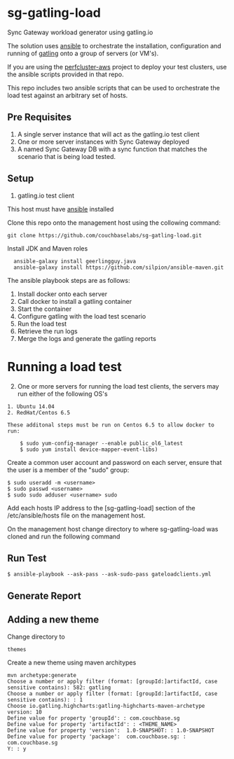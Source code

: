 # sg-gatling-load
Sync Gateway workload generator using gatling.io

The solution uses [ansible](www.ansible.com) to orchestrate the installation, configuration and running of [gatling](gatling.io) onto a group of servers (or VM's).

If you are using the [perfcluster-aws](https://github.com/couchbaselabs/perfcluster-aws.git) project to deploy your test clusters, use the ansible scripts provided in that repo.

This repo includes two ansible scripts that can be used to orchestrate the load test against an arbitrary set of hosts.

## Pre Requisites

  1. A single server instance that will act as the gatling.io test client
  2. One or more server instances with Sync Gateway deployed
  3. A named Sync Gateway DB with a sync function that matches the scenario that is being load tested.

## Setup

  1. gatling.io test client

  This host must have [ansible](http://www.ansible.com/home) installed
  
  Clone this repo onto the management host using the collowing command:
  
  ```
  git clone https://github.com/couchbaselabs/sg-gatling-load.git
  ```
  
  Install JDK and Maven roles
```
  ansible-galaxy install geerlingguy.java
  ansible-galaxy install https://github.com/silpion/ansible-maven.git
```

  
The ansible playbook steps are as follows:
  1. Install docker onto each server
  2. Call docker to install a gatling container
  3. Start the container
  4. Configure gatling with the load test scenario
  5. Run the load test
  6. Retrieve the run logs
  7. Merge the logs and generate the gatling reports

# Running a load test





  2. One or more servers for running the load test clients, the servers may run either of the following OS's

    1. Ubuntu 14.04
    2. RedHat/Centos 6.5

    These additonal steps must be run on Centos 6.5 to allow docker to run:
```
    $ sudo yum-config-manager --enable public_ol6_latest
    $ sudo yum install device-mapper-event-libs)
```
  Create a common user account and password on each server, ensure that the user is a member of the "sudo" group:
  
  ```
  $ sudo useradd -m <username>
  $ sudo passwd <username>
  $ sudo sudo adduser <username> sudo
  ```
  Add each hosts IP address to the [sg-gatling-load] section of the /etc/ansible/hosts file on the management host.
  
On the management host change directory to where sg-gatling-load was cloned and run the following command

## Run Test

```
$ ansible-playbook --ask-pass --ask-sudo-pass gateloadclients.yml
```

## Generate Report

## Adding a new theme

Change directory to

```
themes
```
Create a new theme using maven architypes

```
mvn archetype:generate
Choose a number or apply filter (format: [groupId:]artifactId, case sensitive contains): 582: gatling
Choose a number or apply filter (format: [groupId:]artifactId, case sensitive contains): : 1
Choose io.gatling.highcharts:gatling-highcharts-maven-archetype version: 10
Define value for property 'groupId': : com.couchbase.sg
Define value for property 'artifactId': : <THEME_NAME>
Define value for property 'version':  1.0-SNAPSHOT: : 1.0-SNAPSHOT
Define value for property 'package':  com.couchbase.sg: : com.couchbase.sg
Y: : y
```



